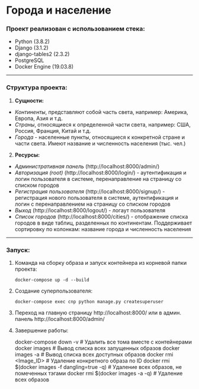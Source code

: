 # Города и население

### Проект реализован с использованием стека:  

+ Python (3.8.2)  
+ Django (3.1.2)  
+ django-tables2 (2.3.2)  
+ PostgreSQL  
+ Docker Engine (19.03.8)  

---

### Структура проекта:  

1. **Сущности:**  

+ *Континенты*, представляют собой часть света, например: Америка, Европа, Азия и т.д.  
+ *Страны*, относящиеся к определенной части света, например: США, Россия, Франция, Китай и т.д.  
+ *Города* - населенные пункты, относящиеся к конкретной стране и части света. Имеют название и численность населения (тыс. чел.)  

2. **Ресурсы:**  

+ *Административная панель* (http://localhost:8000/admin/)  
+ *Авторизация (root)* (http://localhost:8000/login/) - аутентификация и логин пользователя в системе, перенаправление на страницу со списком городов  
+ *Регистрация пользователя* (http://localhost:8000/signup/) - регистрация нового пользователя в системе, аутентификация и логин с перенаправлением на страницу со списком городов  
+ *Выход* (http://localhost:8000/logout/) - логаут пользователя  
+ *Список городов* (http://localhost:8000/cities/) - отображение списка городов в виде таблиц, разделенных по континентам. Поддерживает сортировку по колонкам: название города и численность населения  

---


### Запуск:

1. Команда на сборку образа и запуск контейнера из корневой папки проекта:

    ```
    docker-compose up -d --build
    ```

2. Создание суперпользователя:

    ```
    docker-compose exec cnp python manage.py createsuperuser
    ```

3. Переход на главную страницу http://localhost:8000/ или в админ. панель http://localhost:8000/admin/

4. Завершение работы:  
    
    docker-compose down -v   # Удалить все тома вместе с контейнерами
    docker images       # Вывод списка всех запущенных образов
    docker images -a    # Вывод списка всех доступных образов
    docker rmi <Image_ID>    # Удаление конкретного образа по ID
    docker rmi $(docker images -f dangling=true -q)    # Удаление всех образов, не помеченных тэгами
    docker rmi $(docker images -a -q)    # Удаление всех образов
    
